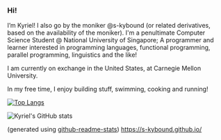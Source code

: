 ### Hi!

I’m Kyriel! I also go by the moniker @s-kybound (or related derivatives, based on the availability of the moniker). I'm a penultimate Computer Science Student @ National University of Singapore; A programmer and learner interested in programming languages, functional programming, parallel programming, linguistics and the like!

I am currently on exchange in the United States, at Carnegie Mellon University.

In my free time, I enjoy building stuff, swimming, cooking and running!

[![Top Langs](https://github-readme-stats.vercel.app/api/top-langs/?username=s-kybound&layout=compact&theme=transparent)](https://github.com/anuraghazra/github-readme-stats)

![Kyriel's GitHub stats](https://github-readme-stats.vercel.app/api?username=s-kybound&layout=compact&show_icons=true&theme=transparent)

(generated using [github-readme-stats](https://github.com/anuraghazra/github-readme-stats))
https://s-kybound.github.io/

<!---
### Donations

Don't deserve them yet
--->
<!---
s-kybound/s-kybound is a ✨ special ✨ repository because its `README.md` (this file) appears on your GitHub profile.
You can click the Preview link to take a look at your changes.
--->
